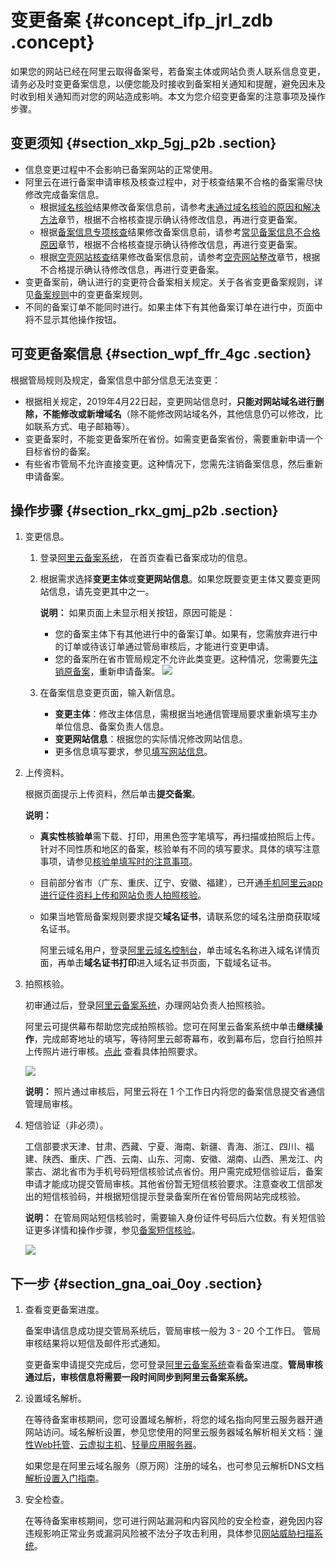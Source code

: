 # 变更备案 {#concept_ifp_jrl_zdb .concept}

如果您的网站已经在阿里云取得备案号，若备案主体或网站负责人联系信息变更，请务必及时变更备案信息，以便您能及时接收到备案相关通知和提醒，避免因未及时收到相关通知而对您的网站造成影响。本文为您介绍变更备案的注意事项及操作步骤。

## 变更须知 {#section_xkp_5gj_p2b .section}

-   信息变更过程中不会影响已备案网站的正常使用。
-   阿里云在进行备案申请审核及核查过程中，对于核查结果不合格的备案需尽快修改完成备案信息。
    -   根据[域名核验](cn.zh-CN/管理查看ICP备案信息/备案信息核查/域名核验.md#)结果修改备案信息前，请参考[未通过域名核验的原因和解决方法](../../../../cn.zh-CN/常见问题/备案审核与核查FAQ/未通过域名核验的原因和解决方法.md#)章节，根据不合格核查提示确认待修改信息，再进行变更备案。
    -   根据[备案信息专项核查](cn.zh-CN/管理查看ICP备案信息/备案信息核查/备案信息专项核查.md#)结果修改备案信息前，请参考[常见备案信息不合格原因](cn.zh-CN/管理查看ICP备案信息/备案信息核查/备案信息专项核查.md#section_276_807_1wy)章节，根据不合格核查提示确认待修改信息，再进行变更备案。
    -   根据[空壳网站核查](cn.zh-CN/管理查看ICP备案信息/备案信息核查/空壳网站核查.md#)结果修改备案信息前，请参考[空壳网站整改](cn.zh-CN/管理查看ICP备案信息/备案信息核查/空壳网站核查.md#section_s4g_1bc_c23)章节，根据不合格提示确认待修改信息，再进行变更备案。
-   变更备案前，确认进行的变更符合备案相关规定。关于各省变更备案规则，详见[备案规则](../../../../cn.zh-CN/ICP备案前准备/学习管局规则/各地区管局备案规则.md)中的变更备案规则。
-   不同的备案订单不能同时进行。如果主体下有其他备案订单在进行中，页面中将不显示其他操作按钮。

## 可变更备案信息 {#section_wpf_ffr_4gc .section}

根据管局规则及规定，备案信息中部分信息无法变更：

-   根据相关规定，2019年4月22日起，变更网站信息时，**只能对网站域名进行删除，不能修改或新增域名**（除不能修改网站域名外，其他信息仍可以修改，比如联系方式、电子邮箱等）。
-   变更备案时，不能变更备案所在省份。如需变更备案省份，需要重新申请一个目标省份的备案。
-   有些省市管局不允许直接变更。这种情况下，您需先注销备案信息，然后重新申请备案。

## 操作步骤 {#section_rkx_gmj_p2b .section}

1.  变更信息。
    1.  登录[阿里云备案系统](https://beian.aliyun.com/order/)， 在首页查看已备案成功的信息。
    2.  根据需求选择**变更主体**或**变更网站信息**。如果您既要变更主体又要变更网站信息，请先变更其中之一。

        **说明：** 如果页面上未显示相关按钮，原因可能是：

        -   您的备案主体下有其他进行中的备案订单。如果有，您需放弃进行中的订单或待该订单通过管局审核后，才能进行变更申请。
        -   您的备案所在省市管局规定不允许此类变更。这种情况，您需要先[注销原备案](cn.zh-CN/管理查看ICP备案信息/注销备案/注销备案.md)，重新申请备案。
        ![](http://static-aliyun-doc.oss-cn-hangzhou.aliyuncs.com/assets/img/14197/155868855447860_zh-CN.png)

    3.  在备案信息变更页面，输入新信息。
        -   **变更主体**：修改主体信息，需根据当地通信管理局要求重新填写主办单位信息、备案负责人信息。
        -   **变更网站信息**：根据您的实际情况修改网站信息。
        -   更多信息填写要求，参见[填写网站信息](../../../../cn.zh-CN/ICP备案流程（PC端）/填写主体信息和网站信息.md#section_d9m_u6m_1ob)。
2.  上传资料。

    根据页面提示上传资料，然后单击**提交备案**。

    **说明：** 

    -   **真实性核验单**需下载、打印，用黑色签字笔填写，再扫描或拍照后上传。针对不同性质和地区的备案，核验单有不同的填写要求。具体的填写注意事项，请参见[核验单填写时的注意事项](../../../../cn.zh-CN/ICP备案流程（PC端）/上传资料.md#section_z2v_rbt_zdb)。
    -   目前部分省市（广东、重庆、辽宁、安徽、福建），已开通[手机阿里云app进行证件资料上传和网站负责人拍照核验](../../../../cn.zh-CN/ICP备案流程（PC端）/上传资料.md#)。

    -   如果当地管局备案规则要求提交**域名证书**，请联系您的域名注册商获取域名证书。

        阿里云域名用户，登录[阿里云域名控制台](https://netcn.console.aliyun.com/core/domain/list)，单击域名名称进入域名详情页面，再单击**域名证书打印**进入域名证书页面，下载域名证书。

3.  拍照核验。

    初审通过后，登录[阿里云备案系统](https://beian.aliyun.com/order/selfBaIndex.htm)，办理网站负责人拍照核验。

    阿里云可提供幕布帮助您完成拍照核验。您可在阿里云备案系统中单击**继续操作**，完成邮寄地址的填写，等待阿里云邮寄幕布，收到幕布后，您自行拍照并上传照片进行审核。[点此](../../../../cn.zh-CN/ICP备案流程（PC端）/人脸核验或幕布拍照核验.md#) 查看具体拍照要求。

    ![](http://static-aliyun-doc.oss-cn-hangzhou.aliyuncs.com/assets/img/14197/155868855447861_zh-CN.png)

    **说明：** 照片通过审核后，阿里云将在 1 个工作日内将您的备案信息提交省通信管理局审核。

4.  短信验证（非必须）。

    工信部要求天津、甘肃、西藏、宁夏、海南、新疆、青海、浙江、四川、福建、陕西、重庆、广西、云南、山东、河南、安徽、湖南、山西、黑龙江、内蒙古、湖北省市为手机号码短信核验试点省份。用户需完成短信验证后，备案申请才能成功提交管局审核。其他省份暂无短信核验要求。注意查收工信部发出的短信核验码，并根据短信提示登录备案所在省份管局网站完成核验。

    **说明：** 在管局网站短信核验时，需要输入身份证件号码后六位数。有关短信验证更多详情和操作步骤，参见[备案短信核验](cn.zh-CN/ICP备案流程（PC端）/短信核验.md#)。

    ![](http://static-aliyun-doc.oss-cn-hangzhou.aliyuncs.com/assets/img/14197/155868855447862_zh-CN.png)


## 下一步 {#section_gna_oai_0oy .section}

1.  查看变更备案进度。

    备案申请信息成功提交管局系统后，管局审核一般为 3 - 20 个工作日。 管局审核结果将以短信及邮件形式通知。

    变更备案申请提交完成后，您可登录[阿里云备案系统](https://beian.aliyun.com/order/index)查看备案进度。**管局审核通过后，审核信息将需要一段时间同步到阿里云备案系统。**

2.  设置域名解析。

    在等待备案审核期间，您可设置域名解析，将您的域名指向阿里云服务器开通网站访问。域名解析设置，参见您使用的阿里云服务器域名解析相关文档：[弹性Web托管](https://help.aliyun.com/document_detail/39903.html)、[云虚拟主机](https://help.aliyun.com/document_detail/50986.html)、[轻量应用服务器](https://help.aliyun.com/document_detail/59080.html)。

    如果您是在阿里云域名服务（原万网）注册的域名，也可参见云解析DNS文档[解析设置入门指南](https://help.aliyun.com/document_detail/29716.html)。

3.  安全检查。

    在等待备案审核期间，您可进行网站漏洞和内容风险的安全检查，避免因内容违规影响正常业务或漏洞风险被不法分子攻击利用，具体参见[网站威胁扫描系统](https://www.aliyun.com/product/avds?spm=5176.8087400.security.6.25c015c9FDMwsD)。


